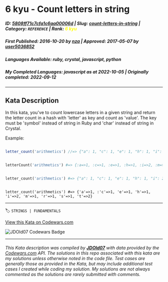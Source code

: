 # 6 kyu - Count letters in string

##### **ID**: [5808ff71c7cfa1c6aa00006d](https://www.codewars.com/kata/5808ff71c7cfa1c6aa00006d) | **Slug**: [count-letters-in-string](https://www.codewars.com/kata/5808ff71c7cfa1c6aa00006d) | **Category**: `REFERENCE` | **Rank**: <span style="color:yellow">6 kyu</span>

##### **First Published**: 2016-10-20 ***by*** [nza](https://www.codewars.com/users/nza) | **Approved**: 2017-05-07 ***by*** [user5036852](https://www.codewars.com/users/user5036852)

##### **Languages Available**: ruby, crystal, javascript, python

##### **My Completed Languages**: javascript ***as at*** 2022-10-05 | **Originally completed**: 2022-09-12

---

## Kata Description


In this kata, you've to count lowercase letters in a given string and return the letter count in a hash with 'letter' as key and count as 'value'. The key must be 'symbol' instead of string in Ruby and 'char' instead of string in Crystal.



Example: 



```javascript

letter_count('arithmetics') //=> {"a": 1, "c": 1, "e": 1, "h": 1, "i": 2, "m": 1, "r": 1, "s": 1, "t": 2}

```

```ruby

letterCount('arithmetics') #=> {:a=>1, :c=>1, :e=>1, :h=>1, :i=>2, :m=>1, :r=>1, :s=>1, :t=>2}

```

```python

letter_count('arithmetics') #=> {"a": 1, "c": 1, "e": 1, "h": 1, "i": 2, "m": 1, "r": 1, "s": 1, "t": 2}

```

```crystal

letter_count('arithmetics') #=> {'a'=>1, :'c'=>1, 'e'=>1, 'h'=>1, 'i'=>2, 'm'=>1, 'r'=>1, 's'=>1, 't'=>2}

```

---


🏷 `STRINGS | FUNDAMENTALS`


[View this Kata on Codewars.com](https://www.codewars.com/kata/5808ff71c7cfa1c6aa00006d)

![](https://www.codewars.com/users/jdold07/badges/large "JDOld07 Codewars Badge")

---

###### *This Kata description was compiled by [**JDOld07**](https://tpstech.dev) with data provided by the [Codewars.com](https://www.codewars.com) API.  The solutions in this repo associated with this kata are my solutions unless otherwise noted in the code file.  Test cases are generally those as provided in the Kata, but may include additional test cases I created while coding my solution.  My solutions are not always commented as the solutions are rarely submitted with comments.*
